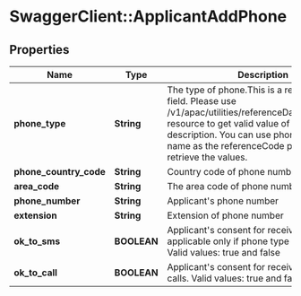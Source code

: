 # SwaggerClient::ApplicantAddPhone

## Properties
Name | Type | Description | Notes
------------ | ------------- | ------------- | -------------
**phone_type** | **String** | The type of phone.This is a reference data field. Please use /v1/apac/utilities/referenceData/{phoneType} resource to get valid value of this field with description. You can use phoneType field name as the referenceCode parameter to retrieve the values. | 
**phone_country_code** | **String** | Country code of phone number | 
**area_code** | **String** | The area code of phone number | [optional] 
**phone_number** | **String** | Applicant&#x27;s phone number | 
**extension** | **String** | Extension of phone number | [optional] 
**ok_to_sms** | **BOOLEAN** | Applicant&#x27;s consent for receiving sms. This is applicable only if phone type is MOBILE. Valid values: true and false | [optional] 
**ok_to_call** | **BOOLEAN** | Applicant&#x27;s consent for receiving phone calls. Valid values: true and false | [optional] 

